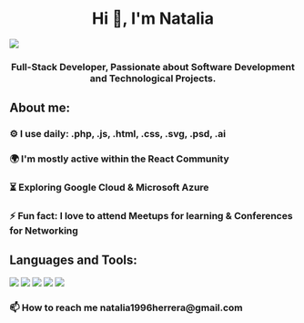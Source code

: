 <div aling="center">
<h1 align="center">Hi 👋, I'm Natalia</h1>
</div>
<img src="https://skillicons.dev/icons?i=flutter">
<h3 align="center">Full-Stack Developer, Passionate about Software Development and Technological Projects.</h3>
<h2 align="left">About me:</h2>
<h3 align="left">⚙️ I use daily: .php, .js, .html, .css, .svg, .psd, .ai</h3>

<h3 align="left">🌍 I'm mostly active within the React Community</h3>
<h3 align="left">⏳ Exploring Google Cloud & Microsoft Azure</h3>
<h3 align="left">⚡ Fun fact: I love to attend Meetups for learning & Conferences for Networking</h3>

<h2 align="left">Languages and Tools:</h2>
<img src="https://skillicons.dev/icons?i=flutter">
<img src="https://skillicons.dev/icons?i=angular">
<img src="https://skillicons.dev/icons?i=react">
<img src="https://skillicons.dev/icons?i=net">
<img src="https://skillicons.dev/icons?i=js">
<h3 align="left">📫 How to reach me natalia1996herrera@gmail.com</h3>

